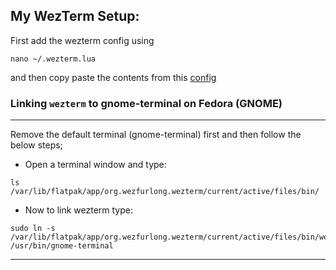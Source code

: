 ## My WezTerm Setup:

First add the wezterm config using
```
nano ~/.wezterm.lua
```
and then copy paste the contents from this [config](https://github.com/Burhanverse/my-linux-setup/blob/master/configs/.wezterm.lua)


### Linking `wezterm` to gnome-terminal on Fedora (GNOME)
---
Remove the default terminal (gnome-terminal) first and then follow the below steps;

- Open a terminal window and type:
```
ls /var/lib/flatpak/app/org.wezfurlong.wezterm/current/active/files/bin/
```
- Now to link wezterm type:
```
sudo ln -s /var/lib/flatpak/app/org.wezfurlong.wezterm/current/active/files/bin/wezterm /usr/bin/gnome-terminal
```
---
